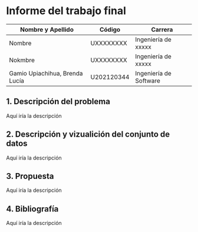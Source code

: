 # Informe del trabajo final

| Nombre y Apellido      | Código | Carrera |
| ---------------------- | ------ | ------- |
| Nombre    | UXXXXXXXX | Ingeniería de xxxxx|
| Nokmbre   | UXXXXXXXX | Ingeniería de xxxxx|
| Gamio Upiachihua, Brenda Lucía | U202120344 | Ingeniería de Software |

## 1. Descripción del problema
Aquí iría la descripción

## 2. Descripción y vizualición del conjunto de datos
Aquí iría la descripción 

## 3. Propuesta
Aquí iría la descripción

## 4. Bibliografía
Aquí iría la descripción

